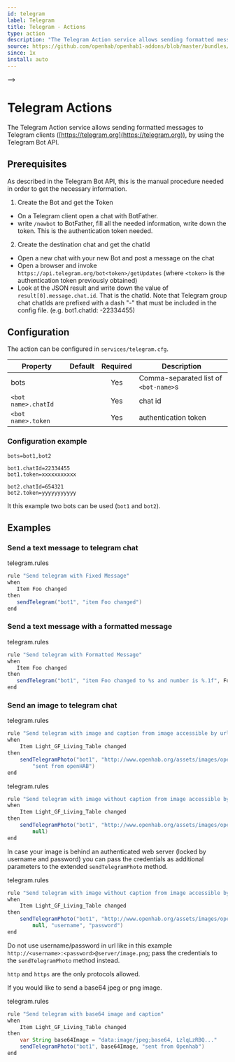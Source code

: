 ```yaml
---
id: telegram
label: Telegram
title: Telegram - Actions
type: action
description: "The Telegram Action service allows sending formatted messages to Telegram clients ([https://telegram.org](https://telegram.org)), by using the Telegram Bot API."
source: https://github.com/openhab/openhab1-addons/blob/master/bundles/action/org.openhab.action.telegram/README.md
since: 1x
install: auto
---
```


<!-- Attention authors: Do not edit directly. Please add your changes to the appropriate source repository -->

<!-- <!-- {% include base.html %} --> -->

# Telegram Actions

The Telegram Action service allows sending formatted messages to Telegram clients ([https://telegram.org](https://telegram.org)), by using the Telegram Bot API.

## Prerequisites

As described in the Telegram Bot API, this is the manual procedure needed in order to get the necessary information.

1. Create the Bot and get the Token

- On a Telegram client open a chat with BotFather.
- write `/newbot` to BotFather, fill all the needed information, write down the token. This is the authentication token needed.

2. Create the destination chat and get the chatId

- Open a new chat with your new Bot and post a message on the chat
- Open a browser and invoke `https://api.telegram.org/bot<token>/getUpdates` (where `<token>` is the authentication token previously obtained)
- Look at the JSON result and write down the value of `result[0].message.chat.id`. That is the chatId. Note that Telegram group chat chatIds are prefixed with a dash "-" that must be included in the config file. (e.g. bot1.chatId: -22334455)

## Configuration

The action can be configured in `services/telegram.cfg`.

| Property            | Default | Required | Description                           |
|---------------------|---------|:--------:|---------------------------------------|
| bots                |         | Yes      | Comma-separated list of `<bot-name>`s |
| `<bot name>.chatId` |         | Yes      | chat id                               |
| `<bot name>.token`  |         | Yes      | authentication token                  |

### Configuration example

```text
bots=bot1,bot2

bot1.chatId=22334455
bot1.token=xxxxxxxxxxx

bot2.chatId=654321
bot2.token=yyyyyyyyyyy
```

It this example two bots can be used (`bot1` and `bot2`).

## Examples

### Send a text message to telegram chat

telegram.rules

```java
rule "Send telegram with Fixed Message"
when
   Item Foo changed
then
   sendTelegram("bot1", "item Foo changed")
end
```

### Send a text message with a formatted message

telegram.rules

```java
rule "Send telegram with Formatted Message"
when
   Item Foo changed
then
   sendTelegram("bot1", "item Foo changed to %s and number is %.1f", Foo.state.toString, 23.56)
end
```

### Send an image to telegram chat

telegram.rules

```java
rule "Send telegram with image and caption from image accessible by url"
when
    Item Light_GF_Living_Table changed
then
    sendTelegramPhoto("bot1", "http://www.openhab.org/assets/images/openhab-logo-top.png",
        "sent from openHAB")
end
```

telegram.rules

```java
rule "Send telegram with image without caption from image accessible by url"
when
    Item Light_GF_Living_Table changed
then
    sendTelegramPhoto("bot1", "http://www.openhab.org/assets/images/openhab-logo-top.png",
        null)
end
```

In case your image is behind an authenticated web server (locked by username and password) you can pass the credentials as additional parameters to the extended `sendTelegramPhoto` method.

telegram.rules

```java
rule "Send telegram with image without caption from image accessible by url"
when
    Item Light_GF_Living_Table changed
then
    sendTelegramPhoto("bot1", "http://www.openhab.org/assets/images/openhab-logo-top.png",
        null, "username", "password")
end
```

Do not use username/password in url like in this example `http://<username>:<password>@server/image.png`; pass the credentials to the `sendTelegramPhoto` method instead.

`http` and `https` are the only protocols allowed.

If you would like to send a base64 jpeg or png image.

telegram.rules

```java
rule "Send telegram with base64 image and caption"
when
    Item Light_GF_Living_Table changed
then
    var String base64Image = "data:image/jpeg;base64, LzlqLzRBQ..."
    sendTelegramPhoto("bot1", base64Image, "sent from Openhab")
end
```
